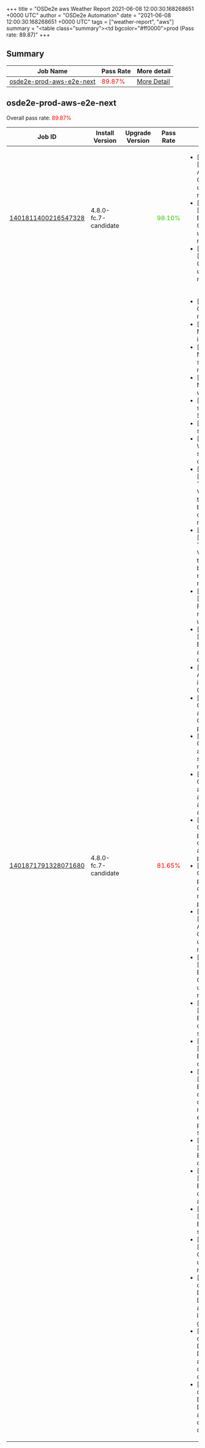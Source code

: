 +++
title = "OSDe2e aws Weather Report 2021-06-08 12:00:30.168268651 +0000 UTC"
author = "OSDe2e Automation"
date = "2021-06-08 12:00:30.168268651 +0000 UTC"
tags = ["weather-report", "aws"]
summary = "<table class=\"summary\"><tr><td bgcolor=\"#ff0000\"></td><td>prod (Pass rate: 89.87)</td></tr></table>"
+++
## Summary

| Job Name | Pass Rate | More detail |
|----------|-----------|-------------|
|[osde2e-prod-aws-e2e-next](https://prow.svc.ci.openshift.org/?job=osde2e-prod-aws-e2e-next)| <span style="color:#ff0000;">89.87%</span>|[More Detail](#osde2e-prod-aws-e2e-next)|



## osde2e-prod-aws-e2e-next

Overall pass rate: <span style="color:#ff0000;">89.87%</span>

| Job ID | Install Version | Upgrade Version | Pass Rate | Failures |
|--------|-----------------|-----------------|-----------|----------|
[1401811400216547328](https://prow.ci.openshift.org/view/gs/origin-ci-test/logs/osde2e-prod-aws-e2e-next/1401811400216547328) | 4.8.0-fc.7-candidate |  | <span style="color:#31ce00;">98.10%</span>|<ul><li>[install] [Suite: operators] [OSD] Configure AlertManager Operator Operator Upgrade should upgrade from the replaced version</li><li>[install] [Suite: operators] [OSD] OSD Metrics Exporter Basic Test Operator Upgrade should upgrade from the replaced version</li><li>[install] [Suite: operators] [OSD] RBAC Operator Operator Upgrade should upgrade from the replaced version</li></ul>
[1401871791328071680](https://prow.ci.openshift.org/view/gs/origin-ci-test/logs/osde2e-prod-aws-e2e-next/1401871791328071680) | 4.8.0-fc.7-candidate |  | <span style="color:#ff0000;">81.65%</span>|<ul><li>[install] [Suite: e2e] Cluster state should have no alerts</li><li>[install] [Suite: e2e] MachineHealthChecks infra MHC should exist</li><li>[install] [Suite: e2e] MachineHealthChecks should replace unhealthy nodes</li><li>[install] [Suite: e2e] MachineHealthChecks worker MHC should exist</li><li>[install] [Suite: e2e] Pods should be Running or Succeeded</li><li>[install] [Suite: e2e] Pods should not be Failed</li><li>[install] [Suite: e2e] Workload (guestbook) should get created in the cluster</li><li>[install] [Suite: e2e] [OSD] HTTP Strict Transport Security Validating HTTP strict transport security should be set for openshift-console OSD managed routes</li><li>[install] [Suite: e2e] [OSD] HTTP Strict Transport Security Validating HTTP strict transport security should be set for openshift-monitoring OSD managed routes</li><li>[install] [Suite: e2e] [OSD] OCM Quay Fallback uses a quay mirror when quay is unavailable</li><li>[install] [Suite: e2e] [OSD] Prometheus Exporters should exist and be running in the cluster</li><li>[install] [Suite: operators] AlertmanagerInhibitions inhibits ClusterOperatorDegraded</li><li>[install] [Suite: operators] CloudIngressOperator apischeme apischemes CR instance must be present on cluster</li><li>[install] [Suite: operators] CloudIngressOperator apischeme cluster admin should be allowed to manage apischemes CR</li><li>[install] [Suite: operators] CloudIngressOperator apischeme dedicated admin should not be allowed to manage apischemes CR</li><li>[install] [Suite: operators] CloudIngressOperator publishingstrategies cluster admin should be allowed to manage publishingstrategies CR</li><li>[install] [Suite: operators] CloudIngressOperator publishingstrategies dedicated admin should not be allowed to manage publishingstrategies CR</li><li>[install] [Suite: operators] [OSD] Configure AlertManager Operator Operator Upgrade should upgrade from the replaced version</li><li>[install] [Suite: operators] [OSD] OSD Metrics Exporter Basic Test Operator Upgrade should upgrade from the replaced version</li><li>[install] [Suite: operators] [OSD] OSD Metrics Exporter Basic Test clusterRoleBindings should exist</li><li>[install] [Suite: operators] [OSD] OSD Metrics Exporter Basic Test clusterRoles should exist</li><li>[install] [Suite: operators] [OSD] OSD Metrics Exporter Basic Test clusterServiceVersion openshift-osd-metrics/osd-metrics-exporter should be present and in succeeded state</li><li>[install] [Suite: operators] [OSD] OSD Metrics Exporter Basic Test deployment should exist</li><li>[install] [Suite: operators] [OSD] OSD Metrics Exporter Basic Test deployment should have all desired replicas ready</li><li>[install] [Suite: operators] [OSD] OSD Metrics Exporter Basic Test service should exist</li><li>[install] [Suite: operators] [OSD] RBAC Operator Operator Upgrade should upgrade from the replaced version</li><li>[install] [Suite: service-definition] [OSD] DaemonSets DaemonSets are not allowed empty node-label daemonset should get created</li><li>[install] [Suite: service-definition] [OSD] DaemonSets DaemonSets are not allowed infra node daemonset should get created</li><li>[install] [Suite: service-definition] [OSD] DaemonSets DaemonSets are not allowed worker node daemonset should get created</li></ul>



